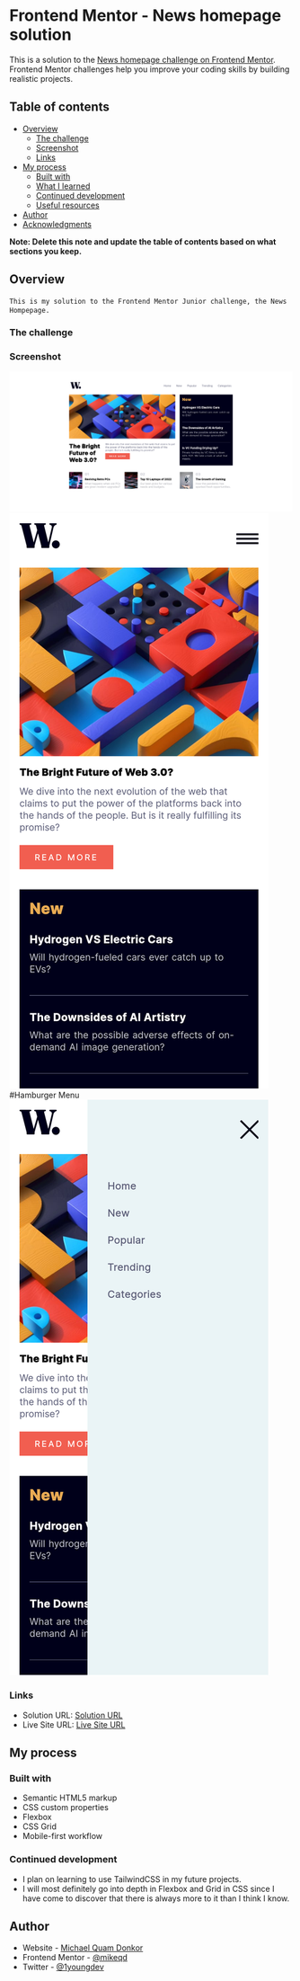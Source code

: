 # Frontend Mentor - News homepage solution

This is a solution to the [News homepage challenge on Frontend Mentor](https://www.frontendmentor.io/challenges/news-homepage-H6SWTa1MFl). Frontend Mentor challenges help you improve your coding skills by building realistic projects. 

## Table of contents

- [Overview](#overview)
  - [The challenge](#the-challenge)
  - [Screenshot](#screenshot)
  - [Links](#links)
- [My process](#my-process)
  - [Built with](#built-with)
  - [What I learned](#what-i-learned)
  - [Continued development](#continued-development)
  - [Useful resources](#useful-resources)
- [Author](#author)
- [Acknowledgments](#acknowledgments)

**Note: Delete this note and update the table of contents based on what sections you keep.**

## Overview
    This is my solution to the Frontend Mentor Junior challenge, the News Hompepage.
### The challenge


### Screenshot

![](./screenshot1.png)
![](./screenshot2.png)
#Hamburger Menu
![](./screenshot3.png)


### Links

- Solution URL: [Solution URL](https://github.com/mikeqd/news-homepage-challenge-solution.git)
- Live Site URL: [Live Site URL](https://mikeqd.github.io/news-homepage-challenge-solution/)

## My process

### Built with

- Semantic HTML5 markup
- CSS custom properties
- Flexbox
- CSS Grid
- Mobile-first workflow


### Continued development


- I plan on learning to use TailwindCSS in my future projects.
- I will most definitely go into depth in Flexbox and Grid in CSS since I have come to discover that there is always more to it than I think I know. 

## Author

- Website - [Michael Quam Donkor](https://sveltekit-portfolio-v1.vercel.app/)
- Frontend Mentor - [@mikeqd](https://www.frontendmentor.io/profile/mikeqd)
- Twitter - [@1youngdev](https://www.twitter.com/1youngdev)
